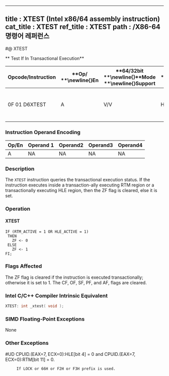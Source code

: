 ----------------------------
title : XTEST (Intel x86/64 assembly instruction)
cat_title : XTEST
ref_title : XTEST
path : /X86-64 명령어 레퍼런스
----------------------------
#@ XTEST

** Test If In Transactional Execution**

|**Opcode/Instruction**|**Op/ **\newline{}**En**|**64/32bit **\newline{}**Mode **\newline{}**Support**|**CPUID **\newline{}**Feature **\newline{}**Flag**|**Description**|
|----------------------|------------------------|-----------------------------------------------------|--------------------------------------------------|---------------|
|0F 01 D6XTEST|A|V/V|HLE or RTM|Test if executing in a transactional region|
### Instruction Operand Encoding


|Op/En|Operand 1|Operand2|Operand3|Operand4|
|-----|---------|--------|--------|--------|
|A|NA|NA|NA|NA|
### Description


The `XTEST` instruction queries the transactional execution status. If the instruction executes inside a transaction-ally executing RTM region or a transactionally executing HLE region, then the ZF flag is cleared, else it is set.


### Operation
#### XTEST
```info-verb
IF (RTM_ACTIVE = 1 OR HLE_ACTIVE = 1)
 THEN
   ZF <- 0
 ELSE
   ZF <- 1
FI;
```
### Flags Affected


The ZF flag is cleared if the instruction is executed transactionally; otherwise it is set to 1. The CF, OF, SF, PF, and AF, flags are cleared.


### Intel C/C++ Compiler Intrinsic Equivalent

```cpp
XTEST: int _xtest( void );
```
### SIMD Floating-Point Exceptions


None

### Other Exceptions


#UD CPUID.(EAX=7, ECX=0):HLE[bit 4] = 0 and CPUID.(EAX=7, ECX=0):RTM[bit 11] = 0.

         If LOCK or 66H or F2H or F3H prefix is used.

